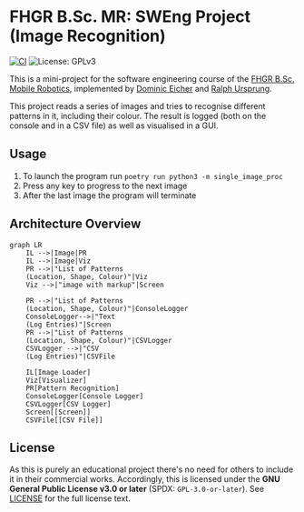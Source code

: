 # FHGR B.Sc. MR: SWEng Project (Image Recognition)

[![CI](https://github.com/rursprung/fhgr-sweng-pattern-recognition/actions/workflows/ci.yaml/badge.svg)](https://github.com/rursprung/fhgr-sweng-pattern-recognition/actions/workflows/ci.yaml)
![License: GPLv3](https://img.shields.io/github/license/rursprung/fhgr-sweng-pattern-recognition)

This is a mini-project for the software engineering course of the [FHGR B.Sc. Mobile Robotics](https://fhgr.ch/mr),
implemented by [Dominic Eicher](https://github.com/Nic822) and [Ralph Ursprung](https://github.com/rursprung).

This project reads a series of images and tries to recognise different patterns in it, including their colour.
The result is logged (both on the console and in a CSV file) as well as visualised in a GUI.

## Usage
1. To launch the program run `poetry run python3 -m single_image_proc`
2. Press any key to progress to the next image
3. After the last image the program will terminate

## Architecture Overview

```mermaid
graph LR
    IL -->|Image|PR
    IL -->|Image|Viz
    PR -->|"List of Patterns
    (Location, Shape, Colour)"|Viz
    Viz -->|"image with markup"|Screen
    
    PR -->|"List of Patterns
    (Location, Shape, Colour)"|ConsoleLogger
    ConsoleLogger-->|"Text
    (Log Entries)"|Screen
    PR -->|"List of Patterns
    (Location, Shape, Colour)"|CSVLogger
    CSVLogger -->|"CSV
    (Log Entries)"|CSVFile
    
    IL[Image Loader]
    Viz[Visualizer]
    PR[Pattern Recognition]
    ConsoleLogger[Console Logger]
    CSVLogger[CSV Logger]
    Screen[[Screen]]
    CSVFile[[CSV File]]
```

## License

As this is purely an educational project there's no need for others to include it in their commercial works.
Accordingly, this is licensed under the **GNU General Public License v3.0 or later** (SPDX: `GPL-3.0-or-later`).
See [LICENSE](LICENSE) for the full license text.
